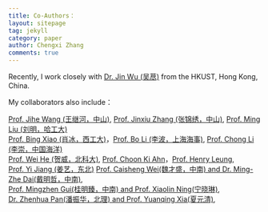 ```yaml
---
title: Co-Authors：
layout: sitepage
tag: jekyll
category: paper
author: Chengxi Zhang
comments: true
---
```

<!--
I was supervised by [Prof. Mingjiang Wang(王明江)](http://faculty.hitsz.edu.cn/wangmingjiang)，[Prof. Jihe Wang (王继河)](http://tianqin.sysu.edu.cn/zh-hans/members/wang-ji-he)<br/> 
-->

Recently, I work closely with [Dr. Jin Wu (吴荩)](https://zarathustr.github.io/) from the HKUST, Hong Kong, China. 

My collaborators also include：

[Prof. Jihe Wang (王继河，中山)](https://saa.sysu.edu.cn/teacher/449), 
[Prof. Jinxiu Zhang (张锦绣，中山)](https://saa.sysu.edu.cn/teacher/448), 
[Prof. Ming Liu (刘明，哈工大)](http://homepage.hit.edu.cn/liuming23)<br/>
[Prof. Bing Xiao (肖冰，西工大)](https://teacher.nwpu.edu.cn/xiaobing)，[Prof. Bo Li (李波，上海海事)](https://ilse.shmtu.edu.cn/2020/1117/c5133a31914/page.htm),  [Prof. Chong Li (李崇，中国海洋)](http://coe.ouc.edu.cn/2019/0819/c9094a256005/page.htm)<br/>
[Prof. Wei He (贺威，北科大)](http://saee.ustb.edu.cn/quantijiaoshi/2015-10-09/81.html),  [Prof. Choon Ki Ahn](http://control.korea.ac.kr/)，[Prof. Henry Leung](https://www.ucalgary.ca/aerospace/leung), <br/>
[Prof. Yi Jiang (姜艺，东北)](https://yijiang1992.github.io/)
[Prof. Caisheng Wei(魏才盛，中南) and Dr. Ming-Zhe Dai(戴明哲，中南)](http://faculty.csu.edu.cn/weicaisheng/zh_CN/index.htm), <br/>
[Prof. Mingzhen Gui(桂明臻，中南) and Prof. Xiaolin Ning(宁晓琳)](http://faculty.csu.edu.cn/guimingzhen/zh_CN/index.htm), <br/>
[Dr. Zhenhua Pan(潘振华，北理) and Prof. Yuanqing Xia(夏元清)](https://dongfangxy.github.io/publications/), <br/>

